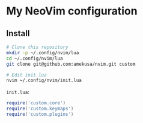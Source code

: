 # My NeoVim configuration

## Install
```sh
# Clone this repository
mkdir -p ~/.config/nvim/lua
cd ~/.config/nvim/lua
git clone git@github.com:amekusa/nvim.git custom

# Edit init.lua
nvim ~/.config/nvim/init.lua
```

`init.lua`:
```lua
require('custom.core')
require('custom.keymaps')
require('custom.plugins')
```

